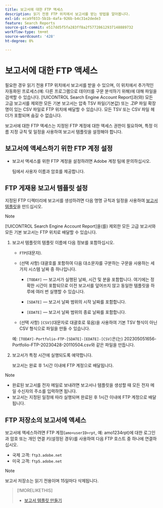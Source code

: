 ```yaml
---
title: 보고서에 대한 FTP 액세스
description: 읽기 전용 FTP 위치에서 보고서를 받는 방법을 알아봅니다.
exl-id: eca9f033-5b1b-4afa-926b-b4c31e2dede3
feature: Search Reports
source-git-commit: e517dd5f5fa283ff8a2f57728612937148889732
workflow-type: tm+mt
source-wordcount: '428'
ht-degree: 0%

---
```


# 보고서에 대한 FTP 액세스

필요한 경우 읽기 전용 FTP 위치에서 보고서를 받을 수 있으며, 이 위치에서 추가적인 자동화된 프로세스(예: 다른 프로그램으로 데이터를 구문 분석하기 위해)에 대해 파일을 검색할 수 있습니다. [!UICONTROL Search Engine Account Report]과(와) 모든 고급 보고서를 제외한 모든 기본 보고서는 압축 TSV 파일(기본값) 또는 .ZIP 파일 확장명이 있는 CSV 파일로 FTP 위치에 배달할 수 있습니다. 모든 TSV 또는 CSV 파일 헤더가 포함되며 숨길 수 없습니다.

보고서에 대한 FTP 액세스는 지정된 FTP 계정에 대한 액세스 권한이 필요하며, 특정 이름 지정 규칙 및 일정을 사용하여 보고서 템플릿을 설정해야 합니다.

## 보고서에 액세스하기 위한 FTP 계정 설정

* 보고서 액세스를 위한 FTP 계정을 설정하려면 Adobe 계정 팀에 문의하십시오.

  팀에서 사용자 이름과 암호를 제공합니다.

## FTP 게재용 보고서 템플릿 설정

지정된 FTP 디렉터리에 보고서를 생성하려면 다음 명명 규칙과 일정을 사용하여 [보고서 템플릿](templates/template-create.md)을 만드십시오.

>[!NOTE]
>
>[!UICONTROL Search Engine Account Report]을(를) 제외한 모든 고급 보고서와 모든 기본 보고서는 FTP 위치로 배달할 수 있습니다.

1. 보고서 템플릿의 템플릿 이름에 다음 정보를 포함하십시오.

   * `FTP`(대문자).

   * (선택 사항) 대괄호를 포함하여 다음 대소문자를 구분하는 구문을 사용하는 세 가지 시스템 날짜 중 하나입니다.

      * `[TODAY]` — 보고서가 실행된 날짜, 시간 및 분을 포함합니다. 여기에는 정확한 시간이 포함되므로 이전 보고서를 덮어쓰지 않고 동일한 템플릿을 하루에 여러 번 실행할 수 있습니다.

      * `[SDATE]` — 보고서 날짜 범위의 시작 날짜를 포함합니다.

      * `[EDATE]` — 보고서 날짜 범위의 종료 날짜를 포함합니다.

   * (선택 사항) `[CSV]`(대문자로 대괄호로 묶음)을 사용하여 기본 TSV 형식이 아닌 CSV 형식으로 파일을 만들 수 있습니다.

   예: `[TODAY]-Portfolio-FTP-[SDATE]-[EDATE]-[CSV]`은(는) 202305051656-Portfolio-FTP-20230428-20110504.csv와 같은 파일을 만듭니다.

1. 보고서가 특정 시간에 실행되도록 예약합니다.

   보고서는 완료 후 1시간 이내에 FTP 계정으로 배달됩니다.

>[!NOTE]
>
>* 완료된 보고서를 전자 메일로 보내려면 보고서나 템플릿을 생성할 때 모든 전자 메일 수신자의 주소를 입력하면 됩니다.
>* 보고서는 지정된 일정에 따라 실행되며 완료된 후 1시간 이내에 FTP 계정으로 배달됩니다.

## FTP 저장소의 보고서에 액세스

보고서에 액세스하려면 FTP 계정(`amo<userID>rpt`, 예: amo1234rpt)에 대한 로그인과 암호 또는 개인 연결 키(설정된 경우)를 사용하여 다음 FTP 호스트 중 하나에 연결하십시오.

* 국제 고객: `ftp3.adobe.net`
* 미국 고객: `ftp5.adobe.net`

>[!NOTE]
>
>보고서 저장소는 읽기 전용이며 15일마다 삭제됩니다.


>[!MORELIKETHIS]
>
>* [보고서 템플릿 만들기](/help/search-social-commerce/reports/automation/templates/template-create.md)
